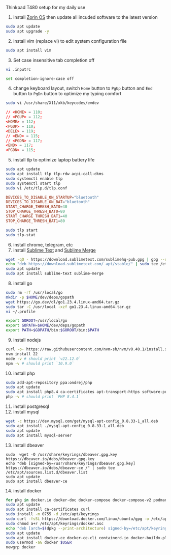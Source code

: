 Thinkpad T480 setup for my daily use

1. install [Zorin OS](https://zorin.com/os/download) then update all incuded software to the latest version
```sh
sudo apt update
sudo apt upgrade -y
```
2. install vim (replace vi) to edit system configuration file
```sh
sudo apt install vim
```
3. Set case insensitive tab completion off
```sh
vi .inputrc
```
```sh
set completion-ignore-case off
```
4. change keyboard layout, switch `Home` button to `PgUp` button and `End` button to `PgDn` button to optimize my typing comfort
```sh
sudo vi /usr/share/X11/xkb/keycodes/evdev
```
```conf
// <HOME> = 110;
// <PGUP> = 112;
<HOME> = 112;
<PGUP> = 110;
<DELE> = 119;
// <END> = 115;
// <PGDN> = 117;
<END> = 117;
<PGDN> = 115;
```
5. install tlp to optimize laptop battery life
```sh
sudo apt update
sudo apt install tlp tlp-rdw acpi-call-dkms
sudo systemctl enable tlp
sudo systemctl start tlp
sudo vi /etc/tlp.d/tlp.conf
```
```conf
DEVICES_TO_DISABLE_ON_STARTUP="bluetooth"
DEVICES_TO_DISABLE_ON_BAT="bluetooth"
START_CHARGE_THRESH_BAT0=40
STOP_CHARGE_THRESH_BAT0=80
START_CHARGE_THRESH_BAT1=40
STOP_CHARGE_THRESH_BAT1=80
```
```sh
sudo tlp start
sudo tlp-stat
```
6. install chrome, telegram, etc
7. install [Sublime Text](https://sublimetext.com) and [Sublime Merge](https://sublimemerge.com)
```sh
wget -qO - https://download.sublimetext.com/sublimehq-pub.gpg | gpg --dearmor | sudo tee /etc/apt/trusted.gpg.d/sublimehq-archive.gpg > /dev/null
echo "deb https://download.sublimetext.com/ apt/stable/" | sudo tee /etc/apt/sources.list.d/sublime-text.list
sudo apt update
sudo apt install sublime-text sublime-merge
```
8. install go
```sh
sudo rm -rf /usr/local/go
mkdir -p $HOME/dev/deps/gopath
wget https://go.dev/dl/go1.23.4.linux-amd64.tar.gz
sudo tar -C /usr/local -xzf go1.23.4.linux-amd64.tar.gz
vi ~/.profile
```
```sh
export GOROOT=/usr/local/go
export GOPATH=$HOME/dev/deps/gopath
export PATH=$GOPATH/bin:$GOROOT/bin:$PATH
```
9. install nodejs
```sh
curl -o- https://raw.githubusercontent.com/nvm-sh/nvm/v0.40.1/install.sh | bash
nvm install 22
node -v # should print `v22.12.0`
npm -v # should print `10.9.0`
```
10. install php
```sh
sudo add-apt-repository ppa:ondrej/php
sudo apt update
sudo apt install php8.4 ca-certificates apt-transport-https software-properties-common
php -v # should print `PHP 8.4.1`
```
11. install postgresql
12. install mysql
```sh
wget -c https://dev.mysql.com/get/mysql-apt-config_0.8.33-1_all.deb
sudo apt install ./mysql-apt-config_0.8.33-1_all.deb
sudo apt update
sudo apt install mysql-server
```
13. install dbeaver
```
sudo  wget -O /usr/share/keyrings/dbeaver.gpg.key https://dbeaver.io/debs/dbeaver.gpg.key
echo "deb [signed-by=/usr/share/keyrings/dbeaver.gpg.key] https://dbeaver.io/debs/dbeaver-ce /" | sudo tee /etc/apt/sources.list.d/dbeaver.list
sudo apt update
sudo apt install dbeaver-ce
```
14. install docker
```sh
for pkg in docker.io docker-doc docker-compose docker-compose-v2 podman-docker containerd runc; do sudo apt-get remove $pkg; done
sudo apt update
sudo apt install ca-certificates curl
sudo install -m 0755 -d /etc/apt/keyrings
sudo curl -fsSL https://download.docker.com/linux/ubuntu/gpg -o /etc/apt/keyrings/docker.asc
sudo chmod a+r /etc/apt/keyrings/docker.asc
echo "deb [arch=$(dpkg --print-architecture) signed-by=/etc/apt/keyrings/docker.asc] https://download.docker.com/linux/ubuntu $(. /etc/os-release && echo "$VERSION_CODENAME") stable" | sudo tee /etc/apt/sources.list.d/docker.list > /dev/null
sudo apt update
sudo apt install docker-ce docker-ce-cli containerd.io docker-buildx-plugin docker-compose-plugin
sudo usermod -aG docker $USER
newgrp docker
```
